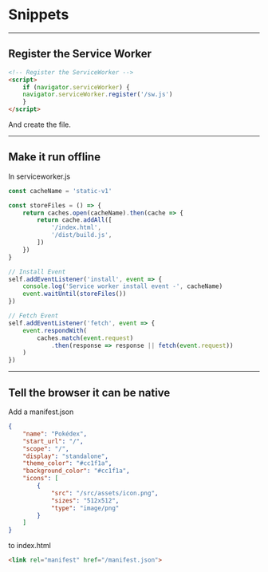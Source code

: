 # Snippets

---

## Register the Service Worker

```html
<!-- Register the ServiceWorker -->
<script>
    if (navigator.serviceWorker) {
    navigator.serviceWorker.register('/sw.js')
    }
</script>
```

And create the file.

---

## Make it run offline

In serviceworker.js

```js
const cacheName = 'static-v1'

const storeFiles = () => {
	return caches.open(cacheName).then(cache => {
		return cache.addAll([
			'/index.html',
			'/dist/build.js',
		])
	})
}

// Install Event
self.addEventListener('install', event => {
    console.log('Service worker install event -', cacheName)
    event.waitUntil(storeFiles())
})

// Fetch Event
self.addEventListener('fetch', event => {
    event.respondWith(
        caches.match(event.request)
            .then(response => response || fetch(event.request))
    )
})
```

---

## Tell the browser it can be native

Add a manifest.json
```json
{
	"name": "Pokédex",
	"start_url": "/",
	"scope": "/",
	"display": "standalone",
	"theme_color": "#cc1f1a",
	"background_color": "#cc1f1a",
	"icons": [
		{
			"src": "/src/assets/icon.png",
			"sizes": "512x512",
			"type": "image/png"
		}
	]
}
```

to index.html
```html
<link rel="manifest" href="/manifest.json">
```
